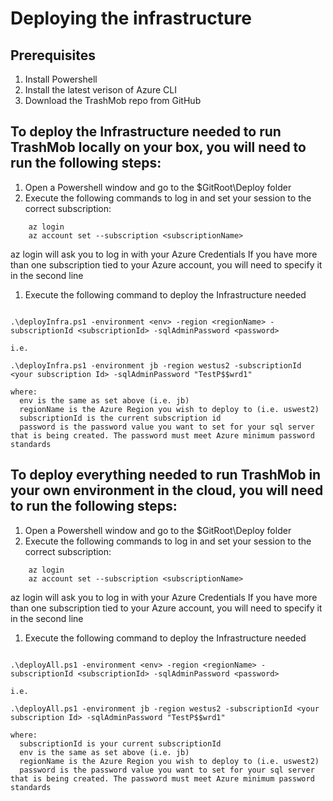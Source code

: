 # Deploying the infrastructure

## Prerequisites
1. Install Powershell
1. Install the latest verison of Azure CLI
1. Download the TrashMob repo from GitHub

## To deploy the Infrastructure needed to run TrashMob locally on your box, you will need to run the following steps:
1. Open a Powershell window and go to the $GitRoot\Deploy folder
1. Execute the following commands to log in and set your session to the correct subscription:
```
    az login
    az account set --subscription <subscriptionName>
```
  az login will ask you to log in with your Azure Credentials
  If you have more than one subscription tied to your Azure account, you will need to specify it in the second line
  
1. Execute the following command to deploy the Infrastructure needed
```

.\deployInfra.ps1 -environment <env> -region <regionName> -subscriptionId <subscriptionId> -sqlAdminPassword <password>

i.e.

.\deployInfra.ps1 -environment jb -region westus2 -subscriptionId <your subscription Id> -sqlAdminPassword "TestP$$wrd1"

```
    where:
      env is the same as set above (i.e. jb)
      regionName is the Azure Region you wish to deploy to (i.e. uswest2)
      subscriptionId is the current subscription id
      password is the password value you want to set for your sql server that is being created. The password must meet Azure minimum password standards

## To deploy everything needed to run TrashMob in your own environment in the cloud, you will need to run the following steps:
1. Open a Powershell window and go to the $GitRoot\Deploy folder
1. Execute the following commands to log in and set your session to the correct subscription:
```
    az login
    az account set --subscription <subscriptionName>
```
  az login will ask you to log in with your Azure Credentials
  If you have more than one subscription tied to your Azure account, you will need to specify it in the second line
  
1. Execute the following command to deploy the Infrastructure needed
```

.\deployAll.ps1 -environment <env> -region <regionName> -subscriptionId <subscriptionId> -sqlAdminPassword <password>

i.e.

.\deployAll.ps1 -environment jb -region westus2 -subscriptionId <your subscription Id> -sqlAdminPassword "TestP$$wrd1"

```
    where:
      subscriptionId is your current subscriptionId
      env is the same as set above (i.e. jb)
      regionName is the Azure Region you wish to deploy to (i.e. uswest2)
      password is the password value you want to set for your sql server that is being created. The password must meet Azure minimum password standards
